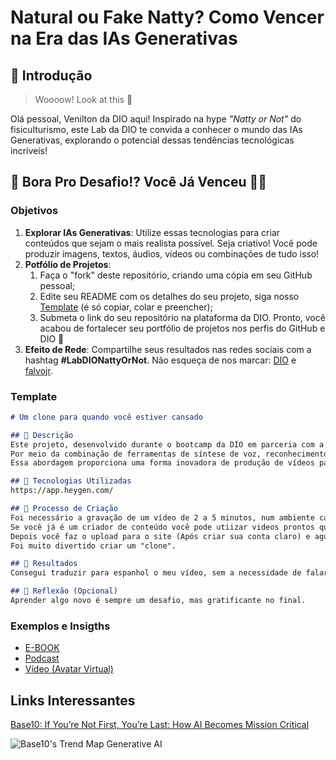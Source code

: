 # Natural ou Fake Natty? Como Vencer na Era das IAs Generativas

## 🚀 Introdução

> Woooow! Look at this 👀

Olá pessoal, Venilton da DIO aqui! Inspirado na hype _"Natty or Not"_ do fisiculturismo, este Lab da DIO te convida a conhecer o mundo das IAs Generativas, explorando o potencial dessas tendências tecnológicas incríveis!

## 🎯 Bora Pro Desafio!? Você Já Venceu 💪🤓

### Objetivos

1. **Explorar IAs Generativas**: Utilize essas tecnologias para criar conteúdos que sejam o mais realista possível. Seja criativo! Você pode produzir imagens, textos, áudios, vídeos ou combinações de tudo isso!
1. **Potfólio de Projetos**:
    1. Faça o "fork" deste repositório, criando uma cópia em seu GitHub pessoal;
    2. Edite seu README com os detalhes do seu projeto, siga nosso [Template](#template) (é só copiar, colar e preencher);
    3. Submeta o link do seu repositório na plataforma da DIO. Pronto, você acabou de fortalecer seu portfólio de projetos nos perfis do GitHub e DIO 🚀
1. **Efeito de Rede**: Compartilhe seus resultados nas redes sociais com a hashtag **#LabDIONattyOrNot**. Não esqueça de nos marcar: [DIO](https://www.linkedin.com/school/dio-makethechange) e [falvojr](https://www.linkedin.com/in/falvojr).

### Template

```markdown
# Um clone para quando você estiver cansado

## 📒 Descrição
Este projeto, desenvolvido durante o bootcamp da DIO em parceria com a Caixa, tem como objetivo a criação de um avatar digital idêntico a uma pessoa real, utilizando tecnologias de Inteligência Artificial. O principal foco é permitir que o avatar seja capaz de gerar vídeos a partir de conteúdos em texto, eliminando a necessidade de gravações físicas frequentes.
Por meio da combinação de ferramentas de síntese de voz, reconhecimento de linguagem natural e animação digital, o projeto oferece uma solução prática e escalável para quem deseja criar conteúdo audiovisual de forma eficiente. O usuário pode simplesmente fornecer textos (como scripts, artigos ou mensagens) e o sistema gerará automaticamente vídeos com a aparência e voz do avatar, tornando o processo de criação de conteúdo mais rápido e acessível.
Essa abordagem proporciona uma forma inovadora de produção de vídeos para empresas, criadores de conteúdo e educadores, simplificando a comunicação e aumentando a produtividade ao mesmo tempo.

## 🤖 Tecnologias Utilizadas
https://app.heygen.com/

## 🧐 Processo de Criação
Foi necessário a gravação de um vídeo de 2 a 5 minutos, num ambiente calmo sem ruídos externos, com pausas de 1 segundo entre uma sentençã e outra, com uma luminosidade adequada e gestos com as mãos de forma mais padronizada.
Se você já é um criador de conteúdo você pode utiizar videos prontos que se encaixam nesses parametros.
Depois você faz o upload para o site (Após criar sua conta claro) e aguarda a geração do avatar.
Foi muito divertido criar um "clone".

## 🚀 Resultados
Consegui traduzir para espanhol o meu vídeo, sem a necessidade de falar o idioma. Além da possibilidade de criação de novos vídeos utilizando a minha voz ou o meu avatar.

## 💭 Reflexão (Opcional)
Aprender algo novo é sempre um desafio, mas gratificante no final.
```

### Exemplos e Insigths

- [E-BOOK](/exemplos/E-BOOK.md)
- [Podcast](/exemplos/PODCAST.md)
- [Vídeo (Avatar Virtual)](/exemplos/VIDEO.md)

## Links Interessantes

[Base10: If You’re Not First, You’re Last: How AI Becomes Mission Critical](https://base10.vc/post/generative-ai-mission-critical/)

![Base10's Trend Map Generative AI](https://github.com/digitalinnovationone/lab-natty-or-not/assets/730492/f4df26e8-f8f7-4419-8252-c69d73ea930c)
